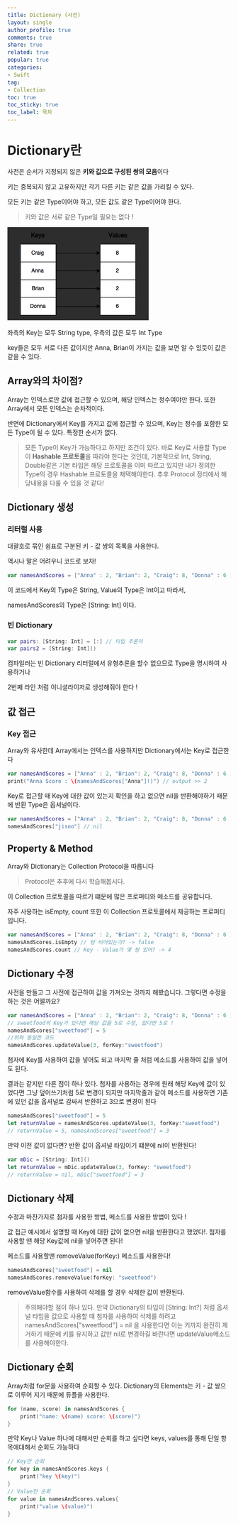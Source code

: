 ```yaml
---
title: Dictionary (사전)
layout: single
author_profile: true
comments: true
share: true
related: true
popular: true
categories:
- Swift
tag:
- Collection
toc: true
toc_sticky: true
toc_label: 목차
---
```


# Dictionary란

사전은 순서가 지정되지 않은 **키와 값으로 구성된 쌍의 모음**이다

키는 중복되지 않고 고유하지만 각기 다른 키는 같은 값을 가리킬 수 있다. 

모든 키는 같은 Type이어야 하고, 모든 값도 같은 Type이어야 한다.

> 키와 값은 서로 같은 Type일 필요는 없다 !

![](/assets/images/Posts/Swift/2021-07-27-Dictionary/dictionary.png)

좌측의 Key는 모두 String type, 우측의 값은 모두 Int Type

key들은 모두 서로 다른 값이지만 Anna, Brian이 가지는 값을 보면 알 수 있듯이 값은 같을 수 있다.

## Array와의 차이점?

Array는 인덱스로만 값에 접근할 수 있으며, 해당 인덱스는 정수여야만 한다. 또한 Array에서 모든 인덱스는 순차적이다.

반면에 Dictionary에서 Key를 가지고 값에 접근할 수 있으며, Key는 정수를 포함한 모든 Type이 될 수 있다. 특정한 순서가 없다.

> 모든 Type이 Key가 가능하다고 하지만 조건이 있다. 바로 Key로 사용할 Type이 **Hashable 프로토콜**을 따라야 한다는 것인데, 기본적으로 Int, String, Double같은 기본 타입은 해당 프로토콜을 이미 따르고 있지만 내가 정의한 Type의 경우 Hashable 프로토콜을 채택해야한다. 추후 Protocol 정리에서 해당내용을 다룰 수 있을 것 같다!

## Dictionary 생성

### 리터럴 사용

대괄호로 묶인 쉼표로 구분된 키 - 값 쌍의 목록을 사용한다.

역시나 말은 어려우니 코드로 보자!

```swift
var namesAndScores = ["Anna" : 2, "Brian": 2, "Craig": 8, "Donna" : 6 ]
```

이 코드에서 Key의 Type은 String, Value의 Type은 Int이고 따라서,

 namesAndScores의 Type은 [String: Int] 이다.

### 빈 Dictionary

```swift
var pairs: [String: Int] = [:] // 타입 추론이 
var pairs2 = [String: Int]()
```

컴파일러는 빈 Dictionary 리터럴에서 유형추론을 할수 없으므로 Type을 명시하여 사용하거나

2번째 라인 처럼 이니셜라이저로 생성해줘야 한다 !

## 값 접근

### Key 접근

Array와 유사한데 Array에서는 인덱스를 사용하지만 Dictionary에서는 Key로 접근한다

```swift
var namesAndScores = ["Anna" : 2, "Brian": 2, "Craig": 8, "Donna" : 6 ]
print("Anna Score : \(namesAndScores["Anna"]!)") // output >> 2
```

Key로 접근할 때 Key에 대한 값이 있는지 확인을 하고 없으면 nil을 반환해야하기 때문에 반환 Type은 옵셔널이다. 

```swift
var namesAndScores = ["Anna" : 2, "Brian": 2, "Craig": 8, "Donna" : 6 ]
namesAndScores["jisoo"] // nil
```

## Property & Method

Array와 Dictionary는 Collection Protocol을 따릅니다

> Protocol은 추후에 다시 학습해봅시다.

이 Collection 프로토콜을 따르기 떄문에 많은 프로퍼티와 메소드를 공유합니다. 

자주 사용하는 isEmpty, count 또한 이 Collection 프로토콜에서 제공하는 프로퍼티입니다.

```swift
var namesAndScores = ["Anna" : 2, "Brian": 2, "Craig": 8, "Donna" : 6 ]
namesAndScores.isEmpty // 텅 비어있는가? -> false
namesAndScores.count // Key - Value가 몇 쌍 있어? -> 4
```

## Dictionary 수정

사전을 만들고 그 사전에 접근하여 값을 가져오는 것까지 해봤습니다. 그렇다면 수정을 하는 것은 어떨까요?

```swift
var namesAndScores = ["Anna" : 2, "Brian": 2, "Craig": 8, "Donna" : 6 ]
// sweetfood의 Key가 있다면 해당 값을 5로 수정, 없다면 5로 ! 
namesAndScores["sweetfood"] = 5 
//위와 동일한 코드
namesAndScores.updateValue(3, forKey:"sweetfood")
```

첨자에 Key를 사용하여 값을 넣어도 되고 마지막 줄 처럼 메소드를 사용하여 값을 넣어도 된다. 

결과는 같지만 다른 점이 하나 있다. 첨자를 사용하는 경우에 원래 해당 Key에 값이 있었다면 그냥 덮어쓰기처럼 5로 변경이 되지만 마지막줄과 같이 메소드를 사용하면 기존에 있던 값을 옵셔널로 감싸서 반환하고 3으로 변경이 된다 

```swift
namesAndScores["sweetfood"] = 5
let returnValue = namesAndScores.updateValue(3, forKey:"sweetfood")
// returnValue = 5, namesAndScores["sweetfood"] = 3
```

만약 이전 값이 없다면? 반환 값이 옵셔널 타입이기 떄문에 nil이 반환된다!

```swift
var mDic = [String: Int]()
let returnValue = mDic.updateValue(3, forKey: "sweetfood")
// returnValue = nil, mDic["sweetfood"] = 3
```

## Dictionary 삭제

수정과 마찬가지로 첨자를 사용한 방법, 메소드를 사용한 방법이 있다 !

값 접근 예시에서 설명할 때 Key에 대한 값이 없으면 nil을 반환한다고 했었다!. 첨자를 사용할 땐 해당 Key값에  nil을 넣어주면 된다!

메소드를 사용할땐 removeValue(forKey:) 메소드를 사용한다!

```swift
namesAndScores["sweetfood"] = nil
namesAndScores.removeValue(forKey: "sweetfood")
```

removeValue함수를 사용하여 삭제를 할 경우 삭제한 값이 반환된다.

> 주의해야할 점이 하나 있다. 만약 Dictionary의 타입이 [String: Int?] 처럼 옵셔널 타입을 값으로 사용할 때 첨자를 사용하여 삭제를 하려고 namesAndScores["sweetfood"] = nil 을 사용한다면 이는 키까지 완전히 제거하기 때문에 키를 유지하고 값만 nil로 변경하길 바란다면 updateValue메소드를 사용해야한다.

## Dictionary 순회

Array처럼 for문을 사용하여 순회할 수 있다. Dictionary의 Elements는 키 - 값 쌍으로 이루어 지기 때문에 튜플을 사용한다.

```swift
for (name, score) in namesAndScores {
    print("name: \(name) score: \(score)")
}
```

만약 Key나 Value 하나에 대해서만 순회를 하고 싶다면 keys, values를 통해 단일 항목에대해서 순회도 가능하다

```swift
// Key만 순회
for key in namesAndScores.keys {
    print("key \(key)")
}
// Value만 순회
for value in namesAndScores.values{
    print("value \(value)")
}
```
